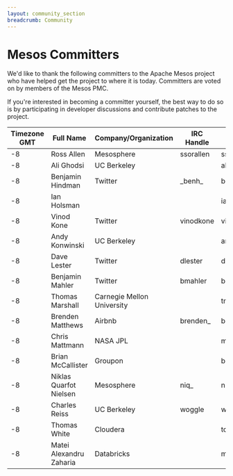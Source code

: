 ```yaml
---
layout: community_section
breadcrumb: Community
---
```


# Mesos Committers

We'd like to thank the following committers to the Apache Mesos project who have helped get the project to where it is today. Committers are voted on by members of the Mesos PMC.

If you're interested in becoming a committer yourself, the best way to do so is by participating in developer discussions and contribute patches to the project.

<table class="table table-hover">
	<thead>
		<tr>
			<th>Timezone GMT</th>
			<th>Full Name</th>
			<th>Company/Organization</th>
			<th>IRC Handle</th>
			<th>Email Address</th>
		</tr>
	</thead>
	<tbody>
		<tr>
			<td>-8</td>
			<td>Ross Allen</td>
			<td>Mesosphere</td>
			<td>ssorallen</td>
			<td>ssorallen@apache.org</td>
		</tr>
		<tr>
			<td>-8</td>
			<td>Ali Ghodsi</td>
			<td>UC Berkeley</td>
			<td></td>
			<td>alig@apache.org</td>
		</tr>
		<tr>
			<td>-8</td>
			<td>Benjamin Hindman</td>
			<td>Twitter</td>
			<td>_benh_</td>
			<td>benh@apache.org</td>
		</tr>
		<tr>
			<td>-8</td>
			<td>Ian Holsman</td>
			<td></td>
			<td></td>
			<td>ianh@apache.org</td>
		</tr>
		<tr>
			<td>-8</td>
			<td>Vinod Kone</td>
			<td>Twitter</td>
			<td>vinodkone</td>
			<td>vinodkone@apache.org</td>
		</tr>
		<tr>
			<td>-8</td>
			<td>Andy Konwinski</td>
			<td>UC Berkeley</td>
			<td></td>
			<td>andrew@apache.org</td>
		</tr>
		<tr>
			<td>-8</td>
			<td>Dave Lester</td>
			<td>Twitter</td>
			<td>dlester</td>
			<td>dlester@apache.org</td>
		</tr>
		<tr>
			<td>-8</td>
			<td>Benjamin Mahler</td>
			<td>Twitter</td>
			<td>bmahler</td>
			<td>bmahler@apache.org</td>
		</tr>
		<tr>
			<td>-8</td>
			<td>Thomas Marshall</td>
			<td>Carnegie Mellon University</td>
			<td></td>
			<td>tmarshall@apache.org</td>
		</tr>
		<tr>
			<td>-8</td>
			<td>Brenden Matthews</td>
			<td>Airbnb</td>
			<td>brenden_</td>
			<td>brenden@apache.org</td>
		</tr>
		<tr>
			<td>-8</td>
			<td>Chris Mattmann</td>
			<td>NASA JPL</td>
			<td></td>
			<td>mattmann@apache.org</td>
		</tr>
		<tr>
			<td>-8</td>
			<td>Brian McCallister</td>
			<td>Groupon</td>
			<td></td>
			<td>brianm@apache.org</td>
		</tr>
		<tr>
			<td>-8</td>
			<td>Niklas Quarfot Nielsen</td>
			<td>Mesosphere</td>
			<td>niq_</td>
			<td>nnielsen@apache.org</td>
		</tr>
		<tr>
			<td>-8</td>
			<td>Charles Reiss</td>
			<td>UC Berkeley</td>
			<td>woggle</td>
			<td>woggle@apache.org</td>
		</tr>
		<tr>
			<td>-8</td>
			<td>Thomas White</td>
			<td>Cloudera</td>
			<td></td>
			<td>tomwhite@apache.org</td>
		</tr>
		<tr>
			<td>-8</td>
			<td>Matei Alexandru Zaharia</td>
			<td>Databricks</td>
			<td></td>
			<td>matei@apache.org</td>
		</tr>
	</tbody>
</table>